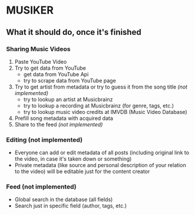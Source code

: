 # MUSIKER

## What it should do, once it's finished

### Sharing Music Videos

1. Paste YouTube Video
2. Try to get data from YouTube
   - get data from YouTube Api
   - try to scrape data from YouTube page
3. Try to get artist from metadata or try to guess it from the song title _(not implemented)_
   - try to lookup an artist at Musicbrainz
   - try to lookup a recording at Musicbrainz (for genre, tags, etc.)
   - try to lookup music video credits at IMVDB (Music Video Database)
4. Prefill song metadata with acquired data
5. Share to the feed _(not implemented)_

### Editing (not implemented)

- Everyone can add or edit metadata of all posts (including original link to the video, in case it's taken down or something)
- Private metadata (like source and personal description of your relation to the video) will be editable just for the content creator

### Feed (not implemented)

- Global search in the database (all fields)
- Search just in specific field (author, tags, etc.)
